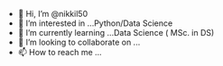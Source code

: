 - 👋 Hi, I’m @nikkil50
- 👀 I’m interested in ...Python/Data Science 
- 🌱 I’m currently learning ...Data Science ( MSc. in DS)
- 💞️ I’m looking to collaborate on ...
- 📫 How to reach me ...

<!---
nikkil50/nikkil50 is a ✨ special ✨ repository because its `README.md` (this file) appears on your GitHub profile.
You can click the Preview link to take a look at your changes.
--->
